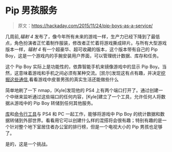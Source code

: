 # Pip 男孩服务

> 原文：<https://hackaday.com/2015/11/24/pip-boys-as-a-service/>

几周前,*辐射 4* 发布了，像今年所有未来的游戏一样，生产力已经下降到了最低点，角色扮演者正忙着制作服装，修改者正忙着将游戏撕成碎片。与所有大型游戏版本一样，*辐射 4* 有一个超豪华、超可收藏的版本，这个版本带有自己的 Pip Boy，这是一个游戏内的手腕安装用户界面，可以管理统计数据、库存和任务。

这个 Pip Boy 实际上是功能性的，依靠智能手机来镜像游戏中的显示 Pip Boy。当然，这意味着游戏和手机之间必须有某种交流。[凯尔]发现这有点有趣，并决定[挖掘这些通信](https://getcarina.com/blog/fallout-4-service-discovery-and-relay/),看看游戏中皮普男孩的真实生活还能做些什么

简单地刷了一下 nmap，[Kyle]发现他的 PS4 上有两个端口打开了。通过创建一个中继来监听通过这些端口的任何内容，[Kyle]建立了一个工具，允许任何人将数据从游戏中的 Pip Boy 转储到任何其他服务。

[库](https://github.com/rgbkrk/pipboylib)和[命令行工具](https://github.com/rgbkrk/pipboyrelay)与 PS4 和 PC 一起工作，能够将游戏中 Pip Boy 的统计数据和数据转储到外部世界。看看用它可以创建什么样的混搭将会很有趣；特别有趣的是一个针对整个地下室居住者办公室的排行榜，但是一个电视大小的 Pip 男孩也足够了。

是的，这是一个挑战。